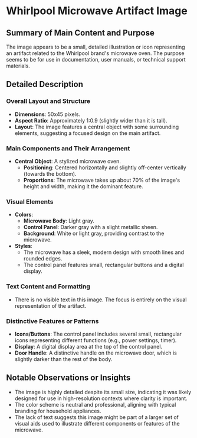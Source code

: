 # Whirlpool Microwave Artifact Image

## Summary of Main Content and Purpose
The image appears to be a small, detailed illustration or icon representing an artifact related to the Whirlpool brand's microwave oven. The purpose seems to be for use in documentation, user manuals, or technical support materials.

## Detailed Description

### Overall Layout and Structure
- **Dimensions**: 50x45 pixels.
- **Aspect Ratio**: Approximately 1:0.9 (slightly wider than it is tall).
- **Layout**: The image features a central object with some surrounding elements, suggesting a focused design on the main artifact.

### Main Components and Their Arrangement
- **Central Object**: A stylized microwave oven.
  - **Positioning**: Centered horizontally and slightly off-center vertically (towards the bottom).
  - **Proportions**: The microwave takes up about 70% of the image's height and width, making it the dominant feature.

### Visual Elements
- **Colors**:
  - **Microwave Body**: Light gray.
  - **Control Panel**: Darker gray with a slight metallic sheen.
  - **Background**: White or light gray, providing contrast to the microwave.
- **Styles**:
  - The microwave has a sleek, modern design with smooth lines and rounded edges.
  - The control panel features small, rectangular buttons and a digital display.

### Text Content and Formatting
- There is no visible text in this image. The focus is entirely on the visual representation of the artifact.

### Distinctive Features or Patterns
- **Icons/Buttons**: The control panel includes several small, rectangular icons representing different functions (e.g., power settings, timer).
- **Display**: A digital display area at the top of the control panel.
- **Door Handle**: A distinctive handle on the microwave door, which is slightly darker than the rest of the body.

## Notable Observations or Insights
- The image is highly detailed despite its small size, indicating it was likely designed for use in high-resolution contexts where clarity is important.
- The color scheme is neutral and professional, aligning with typical branding for household appliances.
- The lack of text suggests this image might be part of a larger set of visual aids used to illustrate different components or features of the microwave.